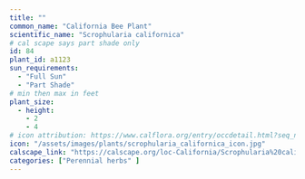 ```yaml
---
title: ""
common_name: "California Bee Plant"
scientific_name: "Scrophularia californica"
# cal scape says part shade only
id: 84
plant_id: a1123
sun_requirements:
  - "Full Sun"
  - "Part Shade"
# min then max in feet
plant_size:
  - height: 
    - 2
    - 4
# icon attribution: https://www.calflora.org/entry/occdetail.html?seq_num=mu297 
icon: "/assets/images/plants/scrophularia_californica_icon.jpg" 
calscape_link: "https://calscape.org/loc-California/Scrophularia%20californica%20(Bee%20Plant)"
categories: ["Perennial herbs" ]
---
```


